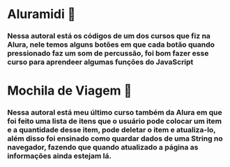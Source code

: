 # Aluramidi 🥁
### Nessa autoral está os códigos de um dos cursos que fiz na Alura, nele temos alguns botões em que cada botão quando pressionado faz um som de percussão, foi bom fazer esse curso para aprendeer algumas funções do JavaScript

# Mochila de Viagem 🎒
### Nessa autoral está meu último curso também da Alura em que foi feito uma lista de itens que o usuário pode colocar um item e a quantidade desse item, pode deletar o item e atualiza-lo, além disso foi ensinado como quardar dados de uma String no navegador, fazendo que quando atualizado a página as informações ainda estejam lá.
